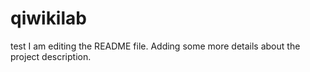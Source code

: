 # qiwikilab
test
I am editing the README file. Adding some more details about the project description.

